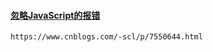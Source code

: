 #### [忽略JavaScript的报错](https://www.cnblogs.com/-scl/p/7550644.html)

```http
https://www.cnblogs.com/-scl/p/7550644.html
```


